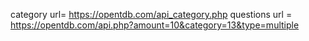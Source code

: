 category url= https://opentdb.com/api_category.php
questions url = https://opentdb.com/api.php?amount=10&category=13&type=multiple